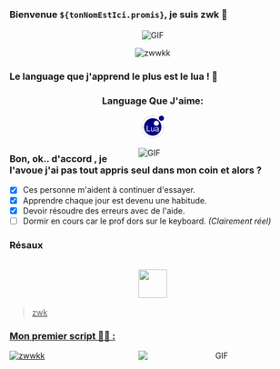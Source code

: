 ### Bienvenue ```${tonNomEstIci.promis}```, je suis zwk 👋

<p align="center">
  <img align="center" width="60%" alt="GIF" src="https://media.giphy.com/media/eblY3tDpmvLhh7Er9C/giphy.gif"/>
</p>

<p align="center"> <img src="https://komarev.com/ghpvc/?username=zwwkk&label=Profile%20views&color=0e75b6&style=flat" alt="zwwkk" /> </p>

### Le language que j'apprend le plus est le lua ! 🦜

<h3 align="center">Language Que J'aime:</h3>
<p align="center"> <a href="https://www.lua.org/manual/5.3/manual.html" target="_blank"> <img src="https://raw.githubusercontent.com/devicons/devicon/master/icons/lua/lua-original-wordmark.svg" alt="lua" width="40" height="40"/> </a> </p>

<img align="right" width="55%" alt="GIF" src="https://media.giphy.com/media/26BRMEFwtMyUchjB6/giphy.gif"></img>

### Bon, ok.. d'accord , je l'avoue j'ai pas tout appris seul dans mon coin et alors ?
  - [x] Ces personne m'aident à continuer d'essayer.
  - [x] Apprendre chaque jour est devenu une habitude.
  - [x] Devoir résoudre des erreurs avec de l'aide.
  - [ ] Dormir en cours car le prof dors sur le keyboard. *(Clairement réel)*

### Résaux

<p align="center">
  <br/>
  <a href="https://twitter.com/NecoLeRandom">
    <img alt="" height="50px" width="50px" src="https://store-images.s-microsoft.com/image/apps.45406.9007199266244427.4d45042b-d7a5-4a83-be66-97779553b24d.2a88a418-b96d-44a6-ad4f-5e0ee6289b2c"/>
</p>

> zwk

### Mon premier script 👨‍💻 : 

<p align="center">
  <img align="right" width="55%" alt="GIF" src="https://imgur.com/Eh5Ms38"></img>
</p>

<p align="left"> <a href="https://github.com/ryo-ma/github-profile-trophy"><img src="https://github-profile-trophy.vercel.app/?username=zwwkk" alt="zwwkk" /></a> </p>
